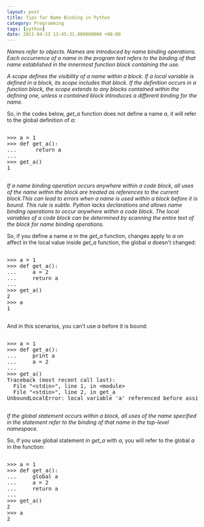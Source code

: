 ```yaml
---
layout: post
title: Tips for Name Binding in Python
category: Programming
tags: [python]
date: 2011-04-23 13:45:31.000000000 +08:00
---
```

<cite>
<p>
Names refer to objects. Names are introduced by name binding operations. Each
occurrence of a name in the program text refers to the binding of that name
established in the innermost function block containing the use.
</p>

<p>
A scope defines the visibility of a name within a block. If a local variable is
defined in a block, its scope includes that block. If the definition occurs in a
function block, the scope extends to any blocks contained within the defining
one, unless a contained block introduces a different binding for the name.
</p>
</cite>

So, in the codes below, *get_a* function does not define a name <var>a</var>, it
will refer to the global definition of <var>a</var>:

<pre>
<samp>
>>> a = 1
>>> def get_a():
...      return a
...
>>> get_a()
1
</samp>
</pre>

<cite>
If a name binding operation occurs anywhere within a code block, all uses of the
name within the block are treated as references to the current block.This can
lead to errors when a name is used within a block before it is bound. This rule
is subtle. Python lacks declarations and allows name binding operations to occur
anywhere within a code block. The local variables of a code block can be
determined by scanning the entire text of the block for name binding operations.
</cite>

So, if you define a name <var>a</var> in the *get_a* function, changes apply to
<var>a</var> on affect in the local value inside *get_a* function, the global
<var>a</var> doesn't changed:

<pre>
<samp>
>>> a = 1
>>> def get_a():
...     a = 2
...     return a
...
>>> get_a()
2
>>> a
1
</samp>
</pre>

And in this scenarios, you can't use <var>a</var> before it is bound:

<pre>
<samp>
>>> a = 1
>>> def get_a():
...     print a
...     a = 2
...
>>> get_a()
Traceback (most recent call last):
  File "&lt;stdin&gt;", line 1, in &lt;module&gt;
  File "&lt;stdin&gt;", line 2, in get_a
UnboundLocalError: local variable 'a' referenced before assignment
</samp>
</pre>

<cite>
If the global statement occurs within a block, all uses of the name specified in
the statement refer to the binding of that name in the top-level namespace.
</cite>

So, if you use global statement in *get_a* with <var>a</var>, you will refer to
the global <var>a</var> in the function:

<pre>
<samp>
>>> a = 1
>>> def get_a():
...     global a
...     a = 2
...     return a
...
>>> get_a()
2
>>> a
2
</samp>
</pre>
